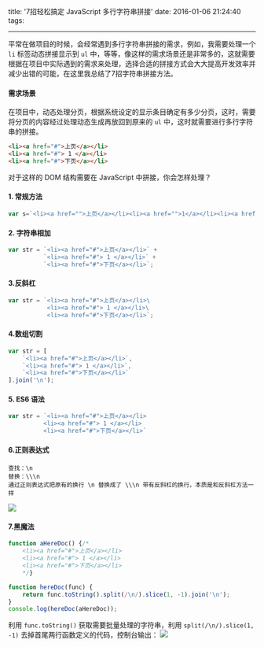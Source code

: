 title: '7招轻松搞定 JavaScript 多行字符串拼接'
date: 2016-01-06 21:24:40
tags:

---
平常在做项目的时候，会经常遇到多行字符串拼接的需求，例如，我需要处理一个 `li` 标签动态拼接显示到 `ul` 中，等等，像这样的需求场景还是非常多的，这就需要根据在项目中实际遇到的需求来处理，选择合适的拼接方式会大大提高开发效率并减少出错的可能，在这里我总结了7招字符串拼接方法。

<!-- more -->
#### 需求场景
在项目中，动态处理分页，根据系统设定的显示条目确定有多少分页，这时，需要将分页的内容经过处理动态生成再放回到原来的 `ul` 中，这时就需要进行多行字符串的拼接。

```html
<li><a href="#">上页</a></li>
<li><a href="#"> 1 </a></li>
<li><a href="#">下页</a></li>
```
对于这样的 DOM 结构需要在 JavaScript 中拼接，你会怎样处理？
#### 1. 常规方法
```js
var s=`<li><a href="">上页</a></li><li><a href="">1</a></li><li><a href="">下页</a></li>`;
```
#### 2. 字符串相加
```js
var str = `<li><a href="#">上页</a></li>` +
          `<li><a href="#"> 1 </a></li>` +
          `<li><a href="#">下页</a></li>`;
```

#### 3.反斜杠
```js
var str = `<li><a href="#">上页</a></li>\
           <li><a href="#"> 1 </a></li>\
           <li><a href="#">下页</a></li>`;
```

#### 4.数组切割
```js
var str = [
    `<li><a href="#">上页</a></li>`,
    `<li><a href="#"> 1 </a></li>`,
    `<li><a href="#">下页</a></li>`
].join('\n');
```

#### 5. ES6 语法
```js
var str = `<li><a href="#">上页</a></li>
          <li><a href="#"> 1 </a></li>
          <li><a href="#">下页</a></li>`
```

#### 6.正则表达式
```text
查找：\n
替换：\\\n
通过正则表达式把原有的换行 \n 替换成了 \\\n 带有反斜杠的换行，本质是和反斜杠方法一样
```
![](http://ww3.sinaimg.cn/large/6057861cgw1fbn70seheej218s0v8n0x.jpg)

#### 7.黑魔法
```js
function aHereDoc() {/*
    <li><a href="#">上页</a></li>
    <li><a href="#"> 1 </a></li>
    <li><a href="#">下页</a></li>
    */}

function hereDoc(func) {
    return func.toString().split(/\n/).slice(1, -1).join('\n');
}
console.log(hereDoc(aHereDoc));
```
利用 `func.toString()` 获取需要批量处理的字符串，利用 `split(/\n/).slice(1, -1)` 去掉首尾两行函数定义的代码，控制台输出：
![](http://ww3.sinaimg.cn/large/6057861cgw1fbn6ta8s3yj21460b5jt0.jpg)
